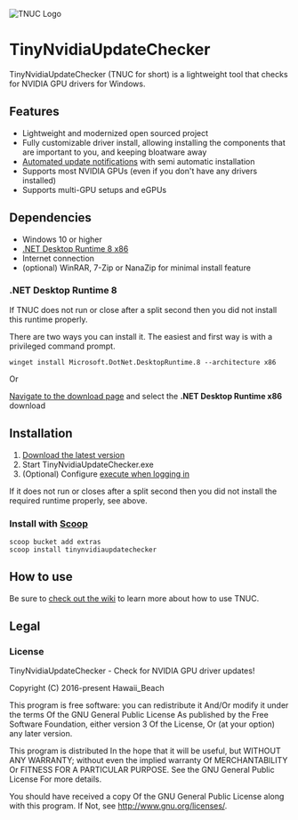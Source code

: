 ![TNUC Logo](image.png)

# TinyNvidiaUpdateChecker

TinyNvidiaUpdateChecker (TNUC for short) is a lightweight tool that checks for NVIDIA GPU drivers for Windows.

## Features

- Lightweight and modernized open sourced project
- Fully customizable driver install, allowing installing the components that are important to you, and keeping bloatware away
- [Automated update notifications](https://github.com/ElPumpo/TinyNvidiaUpdateChecker/wiki/Quiet-runs-on-user-login) with semi automatic installation
- Supports most NVIDIA GPUs (even if you don't have any drivers installed)
- Supports multi-GPU setups and eGPUs

## Dependencies

- Windows 10 or higher
- [.NET Desktop Runtime 8 x86](https://dotnet.microsoft.com/en-us/download/dotnet/8.0)
- Internet connection
- (optional) WinRAR, 7-Zip or NanaZip for minimal install feature

### .NET Desktop Runtime 8

If TNUC does not run or close after a split second then you did not install this runtime properly.

There are two ways you can install it. The easiest and first way is with a privileged command prompt.

`winget install Microsoft.DotNet.DesktopRuntime.8 --architecture x86`

Or

[Navigate to the download page](https://dotnet.microsoft.com/en-us/download/dotnet/8.0) and select the __.NET Desktop Runtime x86__ download

## Installation

1. [Download the latest version](https://github.com/ElPumpo/TinyNvidiaUpdateChecker/releases)
2. Start TinyNvidiaUpdateChecker.exe
3. (Optional) Configure [execute when logging in](https://github.com/ElPumpo/TinyNvidiaUpdateChecker/wiki/Quiet-runs-on-user-login)

If it does not run or closes after a split second then you did not install the required runtime properly, see above.

### Install with [Scoop](https://scoop.sh/#/apps?s=2&d=1&o=true&p=1&q=tinynvidiaupdatechecker)

```
scoop bucket add extras
scoop install tinynvidiaupdatechecker
```

## How to use

Be sure to [check out the wiki](https://github.com/ElPumpo/TinyNvidiaUpdateChecker/wiki) to learn more about how to use TNUC.

## Legal

### License

TinyNvidiaUpdateChecker - Check for NVIDIA GPU driver updates!

Copyright (C) 2016-present Hawaii_Beach

This program is free software: you can redistribute it And/Or modify it under the terms Of the GNU General Public License As published by the Free Software Foundation, either version 3 Of the License, Or (at your option) any later version.

This program is distributed In the hope that it will be useful, but WITHOUT ANY WARRANTY; without even the implied warranty Of MERCHANTABILITY Or FITNESS FOR A PARTICULAR PURPOSE. See the GNU General Public License For more details.

You should have received a copy Of the GNU General Public License along with this program. If Not, see <http://www.gnu.org/licenses/>.
